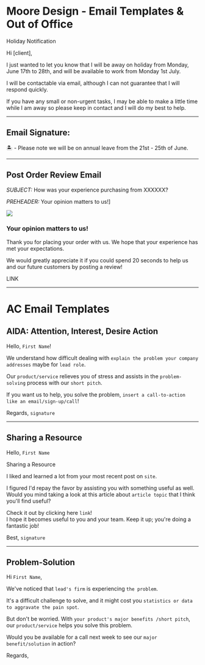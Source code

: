 
# Moore Design - Email Templates & Out of Office

Holiday Notification

Hi [client],

I just wanted to let you know that I will be away on holiday from Monday, June 17th to 28th, and will be available to work from Monday 1st July.

I will be contactable via email, although I can not guarantee that I will respond quickly.

If you have any small or non-urgent tasks, I may be able to make a little time while I am away so please keep in contact and I will do my best to help.

---

## Email Signature:

🏝 - Please note we will be on annual leave from the 21st - 25th of June.

---

## Post Order Review Email

_SUBJECT:_ How was your experience purchasing from XXXXXX?

_PREHEADER:_ Your opinion matters to us!]

![](https://res.craft.do/user/full/f6a9e1c6-4f77-f92c-8adb-df6d1abfdc4b/doc/24E62F41-663B-4823-AD3F-5449F11E9AD1/D22E6B8D-2256-48B2-B61F-7863A3D8D0D4_2)

### Your opinion matters to us!

Thank you for placing your order with us. We hope that your experience has met your expectations.

We would greatly appreciate it if you could spend 20 seconds to help us and our future customers by posting a review!

LINK


---
# AC Email Templates

## AIDA: Attention, Interest, Desire Action

Hello, `First Name`!  

We understand how difficult dealing with `explain the problem your company addresses` maybe for `lead role`.  

Our `product/service` relieves you of stress and assists in the `problem-solving` process with our `short pitch`.  

If you want us to help, you solve the problem, `insert a call-to-action like an email/sign-up/call`! 

Regards, `signature`

---

## Sharing a Resource

Hello, `First Name`

Sharing a Resource

I liked and learned a lot from your most recent post on `site`.

I figured I'd repay the favor by assisting you with something useful as well. Would you mind taking a look at this article about `article topic` that I think you'll find useful?

Check it out by clicking here `link`!  
I hope it becomes useful to you and your team. Keep it up; you're doing a fantastic job! 

Best, `signature`

---

## Problem-Solution

Hi `First Name`,  

We've noticed that `lead's firm` is experiencing `the problem`.

It's a difficult challenge to solve, and it might cost you `statistics or data to aggravate the pain spot`.

But don't be worried. With `your product's major benefits /short pitch`, our `product/service` helps you solve this problem.

Would you be available for a call next week to see our `major benefit/solution` in action? 

Regards, 